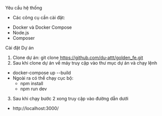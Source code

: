 Yêu cầu hệ thống
- Các công cụ cần cài đặt:
+ Docker và Docker Compose
+ Node.js
+ Composer


Cài đặt Dự án
1. Clone dự án:
git clone https://github.com/du-attt/golden_fe.git
2. Sau khi clone dự án về máy truy cập vào thư mục dự án và chạy lệnh
- docker-compose up --build
-  Ngoài ra có thể chạy cục bộ:
    + npm install
    + npm run dev
3. Sau khi chạy bước 2 xong truy cập vào đường dẫn dưới
- http://localhost:3000/